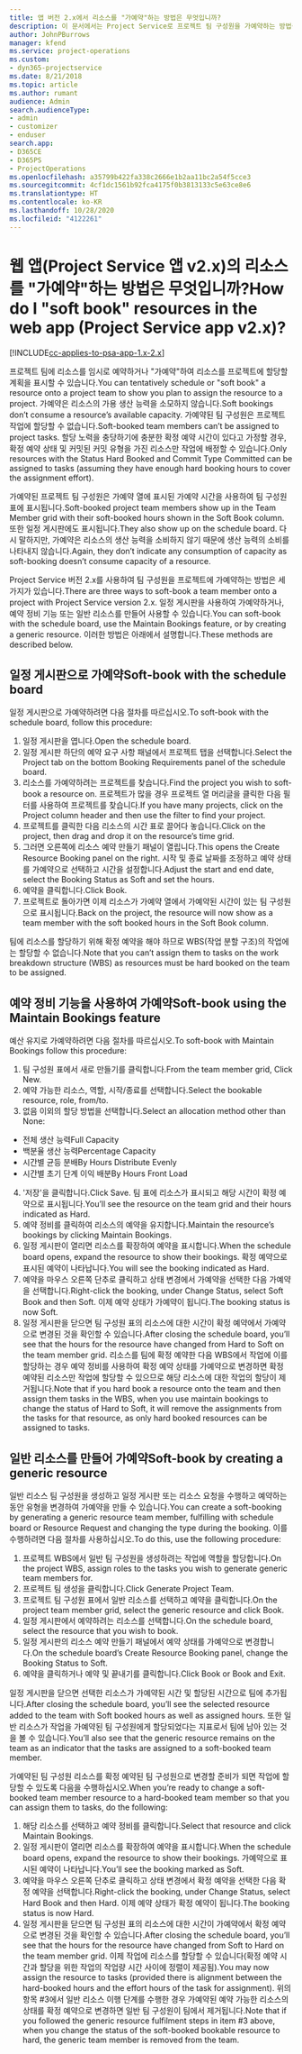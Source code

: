 ```yaml
---
title: 앱 버전 2.x에서 리소스를 "가예약"하는 방법은 무엇입니까?
description: 이 문서에서는 Project Service로 프로젝트 팀 구성원을 가예약하는 방법을 설명합니다.
author: JohnPBurrows
manager: kfend
ms.service: project-operations
ms.custom:
- dyn365-projectservice
ms.date: 8/21/2018
ms.topic: article
ms.author: rumant
audience: Admin
search.audienceType:
- admin
- customizer
- enduser
search.app:
- D365CE
- D365PS
- ProjectOperations
ms.openlocfilehash: a35799b422fa338c2666e1b2aa11bc2a54f5cce3
ms.sourcegitcommit: 4cf1dc1561b92fca4175f0b3813133c5e63ce8e6
ms.translationtype: HT
ms.contentlocale: ko-KR
ms.lasthandoff: 10/28/2020
ms.locfileid: "4122261"
---
```

# <a name="how-do-i-soft-book-resources-in-the-web-app-project-service-app-v2x"></a><span data-ttu-id="79ffa-103">웹 앱(Project Service 앱 v2.x)의 리소스를 "가예약"하는 방법은 무엇입니까?</span><span class="sxs-lookup"><span data-stu-id="79ffa-103">How do I "soft book" resources in the web app (Project Service app v2.x)?</span></span>

[!INCLUDE[cc-applies-to-psa-app-1.x-2.x](../includes/cc-applies-to-psa-app-1x-2x.md)]

<span data-ttu-id="79ffa-104">프로젝트 팀에 리소스를 임시로 예약하거나 "가예약"하여 리소스를 프로젝트에 할당할 계획을 표시할 수 있습니다.</span><span class="sxs-lookup"><span data-stu-id="79ffa-104">You can tentatively schedule or "soft book" a resource onto a project team to show you plan to assign the resource to a project.</span></span> <span data-ttu-id="79ffa-105">가예약은 리소스의 가용 생산 능력을 소모하지 않습니다.</span><span class="sxs-lookup"><span data-stu-id="79ffa-105">Soft bookings don’t consume a resource’s available capacity.</span></span> <span data-ttu-id="79ffa-106">가예약된 팀 구성원은 프로젝트 작업에 할당할 수 없습니다.</span><span class="sxs-lookup"><span data-stu-id="79ffa-106">Soft-booked team members can’t be assigned to project tasks.</span></span> <span data-ttu-id="79ffa-107">할당 노력을 충당하기에 충분한 확정 예약 시간이 있다고 가정할 경우, 확정 예약 상태 및 커밋된 커밋 유형을 가진 리소스만 작업에 배정할 수 있습니다.</span><span class="sxs-lookup"><span data-stu-id="79ffa-107">Only resources with the Status Hard Booked and Commit Type Committed can be assigned to tasks (assuming they have enough hard booking hours to cover the assignment effort).</span></span>

<span data-ttu-id="79ffa-108">가예약된 프로젝트 팀 구성원은 가예약 열에 표시된 가예약 시간을 사용하여 팀 구성원 표에 표시됩니다.</span><span class="sxs-lookup"><span data-stu-id="79ffa-108">Soft-booked project team members show up in the Team Member grid with their soft-booked hours shown in the Soft Book column.</span></span> <span data-ttu-id="79ffa-109">또한 일정 게시판에도 표시됩니다.</span><span class="sxs-lookup"><span data-stu-id="79ffa-109">They also show up on the schedule board.</span></span> <span data-ttu-id="79ffa-110">다시 말하지만, 가예약은 리소스의 생산 능력을 소비하지 않기 때문에 생산 능력의 소비를 나타내지 않습니다.</span><span class="sxs-lookup"><span data-stu-id="79ffa-110">Again, they don’t indicate any consumption of capacity as soft-booking doesn’t consume capacity of a resource.</span></span>

<span data-ttu-id="79ffa-111">Project Service 버전 2.x를 사용하여 팀 구성원을 프로젝트에 가예약하는 방법은 세 가지가 있습니다.</span><span class="sxs-lookup"><span data-stu-id="79ffa-111">There are three ways to soft-book a team member onto a project with Project Service version 2.x.</span></span> <span data-ttu-id="79ffa-112">일정 게시판을 사용하여 가예약하거나, 예약 정비 기능 또는 일반 리소스를 만들어 사용할 수 있습니다.</span><span class="sxs-lookup"><span data-stu-id="79ffa-112">You can soft-book with the schedule board, use the Maintain Bookings feature, or by creating a generic resource.</span></span> <span data-ttu-id="79ffa-113">이러한 방법은 아래에서 설명합니다.</span><span class="sxs-lookup"><span data-stu-id="79ffa-113">These methods are described below.</span></span>

## <a name="soft-book-with-the-schedule-board"></a><span data-ttu-id="79ffa-114">일정 게시판으로 가예약</span><span class="sxs-lookup"><span data-stu-id="79ffa-114">Soft-book with the schedule board</span></span>

<span data-ttu-id="79ffa-115">일정 게시판으로 가예약하려면 다음 절차를 따르십시오.</span><span class="sxs-lookup"><span data-stu-id="79ffa-115">To soft-book with the schedule board, follow this procedure:</span></span> 
1. <span data-ttu-id="79ffa-116">일정 게시판을 엽니다.</span><span class="sxs-lookup"><span data-stu-id="79ffa-116">Open the schedule board.</span></span>
2. <span data-ttu-id="79ffa-117">일정 게시판 하단의 예약 요구 사항 패널에서 프로젝트 탭을 선택합니다.</span><span class="sxs-lookup"><span data-stu-id="79ffa-117">Select the Project tab on the bottom Booking Requirements panel of the schedule board.</span></span>
3. <span data-ttu-id="79ffa-118">리소스를 가예약하려는 프로젝트를 찾습니다.</span><span class="sxs-lookup"><span data-stu-id="79ffa-118">Find the project you wish to soft-book a resource on.</span></span> <span data-ttu-id="79ffa-119">프로젝트가 많을 경우 프로젝트 열 머리글을 클릭한 다음 필터를 사용하여 프로젝트를 찾습니다.</span><span class="sxs-lookup"><span data-stu-id="79ffa-119">If you have many projects, click on the Project column header and then use the filter to find your project.</span></span>
4. <span data-ttu-id="79ffa-120">프로젝트를 클릭한 다음 리소스의 시간 표로 끌어다 놓습니다.</span><span class="sxs-lookup"><span data-stu-id="79ffa-120">Click on the project, then drag and drop it on the resource’s time grid.</span></span>
5. <span data-ttu-id="79ffa-121">그러면 오른쪽에 리소스 예약 만들기 패널이 열립니다.</span><span class="sxs-lookup"><span data-stu-id="79ffa-121">This opens the Create Resource Booking panel on the right.</span></span> <span data-ttu-id="79ffa-122">시작 및 종료 날짜를 조정하고 예약 상태를 가예약으로 선택하고 시간을 설정합니다.</span><span class="sxs-lookup"><span data-stu-id="79ffa-122">Adjust the start and end date, select the Booking Status as Soft and set the hours.</span></span> 
6. <span data-ttu-id="79ffa-123">예약을 클릭합니다.</span><span class="sxs-lookup"><span data-stu-id="79ffa-123">Click Book.</span></span>
7. <span data-ttu-id="79ffa-124">프로젝트로 돌아가면 이제 리소스가 가예약 열에서 가예약된 시간이 있는 팀 구성원으로 표시됩니다.</span><span class="sxs-lookup"><span data-stu-id="79ffa-124">Back on the project, the resource will now show as a team member with the soft booked hours in the Soft Book column.</span></span>

<span data-ttu-id="79ffa-125">팀에 리소스를 할당하기 위해 확정 예약을 해야 하므로 WBS(작업 분할 구조)의 작업에는 할당할 수 없습니다.</span><span class="sxs-lookup"><span data-stu-id="79ffa-125">Note that you can’t assign them to tasks on the work breakdown structure (WBS) as resources must be hard booked on the team to be assigned.</span></span>

## <a name="soft-book-using-the-maintain-bookings-feature"></a><span data-ttu-id="79ffa-126">예약 정비 기능을 사용하여 가예약</span><span class="sxs-lookup"><span data-stu-id="79ffa-126">Soft-book using the Maintain Bookings feature</span></span>

<span data-ttu-id="79ffa-127">예산 유지로 가예약하려면 다음 절차를 따르십시오.</span><span class="sxs-lookup"><span data-stu-id="79ffa-127">To soft-book with Maintain Bookings follow this procedure:</span></span>
1. <span data-ttu-id="79ffa-128">팀 구성원 표에서 새로 만들기를 클릭합니다.</span><span class="sxs-lookup"><span data-stu-id="79ffa-128">From the team member grid, Click New.</span></span>
2. <span data-ttu-id="79ffa-129">예약 가능한 리소스, 역할, 시작/종료를 선택합니다.</span><span class="sxs-lookup"><span data-stu-id="79ffa-129">Select the bookable resource, role, from/to.</span></span>
3. <span data-ttu-id="79ffa-130">없음 이외의 할당 방법을 선택합니다.</span><span class="sxs-lookup"><span data-stu-id="79ffa-130">Select an allocation method other than None:</span></span>
- <span data-ttu-id="79ffa-131">전체 생산 능력</span><span class="sxs-lookup"><span data-stu-id="79ffa-131">Full Capacity</span></span>
- <span data-ttu-id="79ffa-132">백분율 생산 능력</span><span class="sxs-lookup"><span data-stu-id="79ffa-132">Percentage Capacity</span></span>
- <span data-ttu-id="79ffa-133">시간별 균등 분배</span><span class="sxs-lookup"><span data-stu-id="79ffa-133">By Hours Distribute Evenly</span></span>
- <span data-ttu-id="79ffa-134">시간별 초기 단계 이익 배분</span><span class="sxs-lookup"><span data-stu-id="79ffa-134">By Hours Front Load</span></span>
4. <span data-ttu-id="79ffa-135">'저장'을 클릭합니다.</span><span class="sxs-lookup"><span data-stu-id="79ffa-135">Click Save.</span></span> <span data-ttu-id="79ffa-136">팀 표에 리소스가 표시되고 해당 시간이 확정 예약으로 표시됩니다.</span><span class="sxs-lookup"><span data-stu-id="79ffa-136">You’ll see the resource on the team grid and their hours indicated as Hard.</span></span>
5. <span data-ttu-id="79ffa-137">예약 정비를 클릭하여 리소스의 예약을 유지합니다.</span><span class="sxs-lookup"><span data-stu-id="79ffa-137">Maintain the resource’s bookings by clicking Maintain Bookings.</span></span>
6. <span data-ttu-id="79ffa-138">일정 게시판이 열리면 리소스를 확장하여 예약을 표시합니다.</span><span class="sxs-lookup"><span data-stu-id="79ffa-138">When the schedule board opens, expand the resource to show their bookings.</span></span> <span data-ttu-id="79ffa-139">확정 예약으로 표시된 예약이 나타납니다.</span><span class="sxs-lookup"><span data-stu-id="79ffa-139">You will see the booking indicated as Hard.</span></span>
7. <span data-ttu-id="79ffa-140">예약을 마우스 오른쪽 단추로 클릭하고 상태 변경에서 가예약을 선택한 다음 가예약을 선택합니다.</span><span class="sxs-lookup"><span data-stu-id="79ffa-140">Right-click the booking, under Change Status, select Soft Book and then Soft.</span></span> <span data-ttu-id="79ffa-141">이제 예약 상태가 가예약이 됩니다.</span><span class="sxs-lookup"><span data-stu-id="79ffa-141">The booking status is now Soft.</span></span>
8. <span data-ttu-id="79ffa-142">일정 게시판을 닫으면 팀 구성원 표의 리소스에 대한 시간이 확정 예약에서 가예약으로 변경된 것을 확인할 수 있습니다.</span><span class="sxs-lookup"><span data-stu-id="79ffa-142">After closing the schedule board, you’ll see that the hours for the resource have changed from Hard to Soft on the team member grid.</span></span>
<span data-ttu-id="79ffa-143">리소스를 팀에 확정 예약한 다음 WBS에서 작업에 이를 할당하는 경우 예약 정비를 사용하여 확정 예약 상태를 가예약으로 변경하면 확정 예약된 리소스만 작업에 할당할 수 있으므로 해당 리소스에 대한 작업의 할당이 제거됩니다.</span><span class="sxs-lookup"><span data-stu-id="79ffa-143">Note that if you hard book a resource onto the team and then assign them tasks in the WBS, when you use maintain bookings to change the status of Hard to Soft, it will remove the assignments from the tasks for that resource, as only hard booked resources can be assigned to tasks.</span></span>

## <a name="soft-book-by-creating-a-generic-resource"></a><span data-ttu-id="79ffa-144">일반 리소스를 만들어 가예약</span><span class="sxs-lookup"><span data-stu-id="79ffa-144">Soft-book by creating a generic resource</span></span>

<span data-ttu-id="79ffa-145">일반 리소스 팀 구성원을 생성하고 일정 게시판 또는 리소스 요청을 수행하고 예약하는 동안 유형을 변경하여 가예약을 만들 수 있습니다.</span><span class="sxs-lookup"><span data-stu-id="79ffa-145">You can create a soft-booking by generating a generic resource team member, fulfilling with schedule board or Resource Request and changing the type during the booking.</span></span>
<span data-ttu-id="79ffa-146">이를 수행하려면 다음 절차를 사용하십시오.</span><span class="sxs-lookup"><span data-stu-id="79ffa-146">To do this, use the following procedure:</span></span>

1. <span data-ttu-id="79ffa-147">프로젝트 WBS에서 일반 팀 구성원을 생성하려는 작업에 역할을 할당합니다.</span><span class="sxs-lookup"><span data-stu-id="79ffa-147">On the project WBS, assign roles to the tasks you wish to generate generic team members for.</span></span>
2. <span data-ttu-id="79ffa-148">프로젝트 팀 생성을 클릭합니다.</span><span class="sxs-lookup"><span data-stu-id="79ffa-148">Click Generate Project Team.</span></span>
3. <span data-ttu-id="79ffa-149">프로젝트 팀 구성원 표에서 일반 리소스를 선택하고 예약을 클릭합니다.</span><span class="sxs-lookup"><span data-stu-id="79ffa-149">On the project team member grid, select the generic resource and click Book.</span></span>
4. <span data-ttu-id="79ffa-150">일정 게시판에서 예약하려는 리소스를 선택합니다.</span><span class="sxs-lookup"><span data-stu-id="79ffa-150">On the schedule board, select the resource that you wish to book.</span></span>
5. <span data-ttu-id="79ffa-151">일정 게시판의 리소스 예약 만들기 패널에서 예약 상태를 가예약으로 변경합니다.</span><span class="sxs-lookup"><span data-stu-id="79ffa-151">On the schedule board’s Create Resource Booking panel, change the Booking Status to Soft.</span></span>
6. <span data-ttu-id="79ffa-152">예약을 클릭하거나 예약 및 끝내기를 클릭합니다.</span><span class="sxs-lookup"><span data-stu-id="79ffa-152">Click Book or Book and Exit.</span></span>

<span data-ttu-id="79ffa-153">일정 게시판을 닫으면 선택한 리소스가 가예약된 시간 및 할당된 시간으로 팀에 추가됩니다.</span><span class="sxs-lookup"><span data-stu-id="79ffa-153">After closing the schedule board, you’ll see the selected resource added to the team with Soft booked hours as well as assigned hours.</span></span> <span data-ttu-id="79ffa-154">또한 일반 리소스가 작업을 가예약된 팀 구성원에게 할당되었다는 지표로서 팀에 남아 있는 것을 볼 수 있습니다.</span><span class="sxs-lookup"><span data-stu-id="79ffa-154">You’ll also see that the generic resource remains on the team as an indicator that the tasks are assigned to a soft-booked team member.</span></span>

<span data-ttu-id="79ffa-155">가예약된 팀 구성원 리소스를 확정 예약된 팀 구성원으로 변경할 준비가 되면 작업에 할당할 수 있도록 다음을 수행하십시오.</span><span class="sxs-lookup"><span data-stu-id="79ffa-155">When you’re ready to change a soft-booked team member resource to a hard-booked team member so that you can assign them to tasks, do the following:</span></span>

1. <span data-ttu-id="79ffa-156">해당 리소스를 선택하고 예약 정비를 클릭합니다.</span><span class="sxs-lookup"><span data-stu-id="79ffa-156">Select that resource and click Maintain Bookings.</span></span>
2. <span data-ttu-id="79ffa-157">일정 게시판이 열리면 리소스를 확장하여 예약을 표시합니다.</span><span class="sxs-lookup"><span data-stu-id="79ffa-157">When the schedule board opens, expand the resource to show their bookings.</span></span> <span data-ttu-id="79ffa-158">가예약으로 표시된 예약이 나타납니다.</span><span class="sxs-lookup"><span data-stu-id="79ffa-158">You’ll see the booking marked as Soft.</span></span>
3. <span data-ttu-id="79ffa-159">예약을 마우스 오른쪽 단추로 클릭하고 상태 변경에서 확정 예약을 선택한 다음 확정 예약을 선택합니다.</span><span class="sxs-lookup"><span data-stu-id="79ffa-159">Right-click the booking, under Change Status, select Hard Book and then Hard.</span></span> <span data-ttu-id="79ffa-160">이제 예약 상태가 확정 예약이 됩니다.</span><span class="sxs-lookup"><span data-stu-id="79ffa-160">The booking status is now Hard.</span></span>
4. <span data-ttu-id="79ffa-161">일정 게시판을 닫으면 팀 구성원 표의 리소스에 대한 시간이 가예약에서 확정 예약으로 변경된 것을 확인할 수 있습니다.</span><span class="sxs-lookup"><span data-stu-id="79ffa-161">After closing the schedule board, you’ll see that the hours for the resource have changed from Soft to Hard on the team member grid.</span></span> <span data-ttu-id="79ffa-162">이제 작업에 리소스를 할당할 수 있습니다(확정 예약 시간과 할당을 위한 작업의 작업량 시간 사이에 정렬이 제공됨).</span><span class="sxs-lookup"><span data-stu-id="79ffa-162">You may now assign the resource to tasks (provided there is alignment between the hard-booked hours and the effort hours of the task for assignment).</span></span> <span data-ttu-id="79ffa-163">위의 항목 #3에서 일반 리소스 이행 단계를 수행한 경우 가예약된 예약 가능한 리소스의 상태를 확정 예약으로 변경하면 일반 팀 구성원이 팀에서 제거됩니다.</span><span class="sxs-lookup"><span data-stu-id="79ffa-163">Note that if you followed the generic resource fulfilment steps in item #3 above, when you change the status of the soft-booked bookable resource to hard, the generic team member is removed from the team.</span></span>
